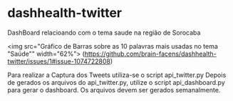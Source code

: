 # dashhealth-twitter
DashBoard relacioando com o tema saude na região de Sorocaba

<img src="Gráfico de Barras sobre as 10 palavras mais usadas no tema "Saúde"" width="62%">
(https://github.com/brain-facens/dashhealth-twitter/issues/1#issue-1074722808)

Para realizar a Captura dos Tweets utiliza-se o script api_twitter.py
Depois de gerados os arquivos do api_twitter.py, utilize o script api_dashboard.py para gerar o dashboard.
Os arquivos devem ser gerados semanalmente.
